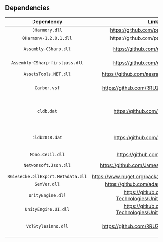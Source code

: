 ## Dependencies

|            Dependency           |                          Link                          |               Redistributed              |
|:-------------------------------:|:------------------------------------------------------:|:----------------------------------------:|
|          `0Harmony.dll`         |           https://github.com/pardeike/Harmony          |                  &#9745;                 |
|      `0Harmony-1.2.0.1.dll`     |           https://github.com/pardeike/Harmony          |                  &#9745;                 |
|      `Assembly-CSharp.dll`      |            https://github.com/unknownworlds            |           &#9744; <br>Game file          |
| `Assembly-CSharp-firstpass.dll` |            https://github.com/unknownworlds            |           &#9744; <br>Game file          |
|      `AssetsTools.NET.dll`      |       https://github.com/nesrak1/AssetsTools.NET       |                  &#9745;                 |
|           `Carbon.vsf`          |       https://github.com/RRUZ/vcl-styles-plugins       |  &#9744; <br>Bundled with the installer  |
|            `cldb.dat`           |             https://github.com/DerPopo/UABE            | &#9745; <br>Only for Subnautica installs |
|          `cldb2018.dat`         |             https://github.com/DerPopo/UABE            | &#9745; <br>Only for Below Zero installs |
|         `Mono.Cecil.dll`        |            https://github.com/jbevain/cecil            |                  &#9745;                 |
|      `Netwonsoft.Json.dll`      |       https://github.com/JamesNK/Newtonsoft.Json       |           &#9744; <br>Game file          |
| `RGiesecke.DllExport.Metadata.dll` | https://www.nuget.org/packages/UnmanagedExports | &#9744; |
| `SemVer.dll` | https://github.com/adamreeve/semver.net | &#9744;
|        `UnityEngine.dll`        | https://github.com/Unity-Technologies/UnityCsReference |           &#9744; <br>Game file          |
|       `UnityEngine.UI.dll`      | https://github.com/Unity-Technologies/UnityCsReference |           &#9744; <br>Game file          |
|       `VclStylesinno.dll`       |       https://github.com/RRUZ/vcl-styles-plugins       |  &#9744; <br>Bundled with the installer  |
